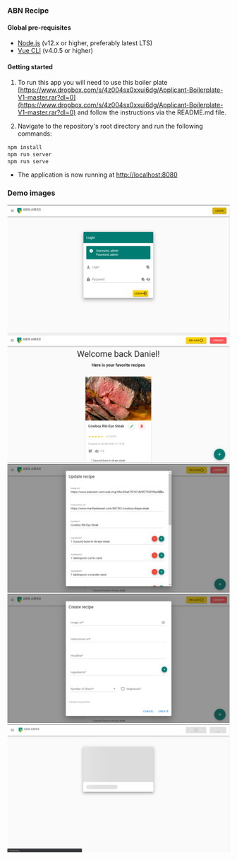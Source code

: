 ### ABN Recipe

#### Global pre-requisites
- [Node.js](https://nodejs.org/en/) (v12.x or higher, preferably latest LTS)
- [Vue CLI](https://www.npmjs.com/package/@vue/cli) (v4.0.5 or higher)

#### Getting started
1. To run this app you will need to use this boiler plate [https://www.dropbox.com/s/4z004sx0xxui6dg/Applicant-Boilerplate-V1-master.rar?dl=0](https://www.dropbox.com/s/4z004sx0xxui6dg/Applicant-Boilerplate-V1-master.rar?dl=0) and follow the instructions via the README.md file.

2. Navigate to the repository's root directory and run the following commands:
```
npm install
npm run server
npm run serve
```

- The application is now running at [http://localhost:8080](http://localhost:8080)

### Demo images
![Stock list](image-login.png)
![Stock list](image-home.png)
![Stock list](image-home-2.png)
![Stock menu](image-menu.png)
![Stock reload](image-reload.png)
